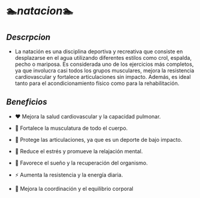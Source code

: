# 🏊*natacion*🏊

## *Descrpcion*
* La natación es una disciplina deportiva y recreativa que consiste en desplazarse en el agua utilizando diferentes estilos como crol, espalda, pecho o mariposa. Es considerada uno de los ejercicios más completos, ya que involucra casi todos los grupos musculares, mejora la resistencia cardiovascular y fortalece articulaciones sin impacto. Además, es ideal tanto para el acondicionamiento físico como para la rehabilitación.

## *Beneficios*
* ❤️ Mejora la salud cardiovascular y la capacidad pulmonar.

* 💪 Fortalece la musculatura de todo el cuerpo.

* 🦴 Protege las articulaciones, ya que es un deporte de bajo impacto.

* 🧠 Reduce el estrés y promueve la relajación mental.

* 🛌 Favorece el sueño y la recuperación del organismo.

* ⚡ Aumenta la resistencia y la energía diaria.

* 🧘 Mejora la coordinación y el equilibrio corporal 